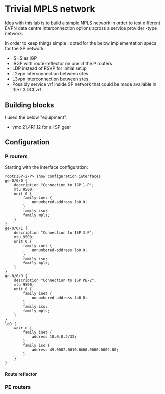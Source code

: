 # Trivial MPLS network #

Idea with this lab is to build a simple MPLS network in order to test different EVPN data centre interconnection options across a service provider -type network.

In order to keep things simple I opted for the below implementation specs for the SP network:

* IS-IS as IGP
* IBGP with route-reflector on one of the P routers
* LDP instead of RSVP for initial setup
* L2vpn interconnection between sites
* L3vpn interconnection between sites
* Possibly service vrf inside SP network that could be made available in the L3 DCI vrf

## Building blocks ##

I used the below "equipment":

* vmx 21.4R1.12 for all SP gear

## Configuration ##

### P routers ###

Starting with the interface configuration:

```
root@ISP-2-P> show configuration interfaces 
ge-0/0/0 {
    description "Connection to ISP-1-P";
    mtu 9500;
    unit 0 {
        family inet {
            unnumbered-address lo0.0;
        }
        family iso;
        family mpls;
    }
}
ge-0/0/1 {
    description "Connection to ISP-3-P";
    mtu 9500;
    unit 0 {
        family inet {
            unnumbered-address lo0.0;
        }
        family iso;
        family mpls;
    }
}
ge-0/0/9 {
    description "Connection to ISP-PE-2";
    mtu 9500;
    unit 0 {
        family inet {
            unnumbered-address lo0.0;
        }
        family iso;
        family mpls;
    }
}
lo0 {
    unit 0 {
        family inet {
            address 10.0.0.2/32;
        }
        family iso {
            address 49.0002.0010.0000.0000.0002.00;
        }
    }
}

```

#### Route reflector ####

### PE routers ###
